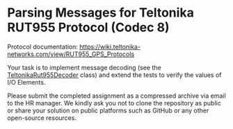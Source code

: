 # Parsing Messages for Teltonika RUT955 Protocol (Codec 8)

Protocol documentation: https://wiki.teltonika-networks.com/view/RUT955_GPS_Protocols

Your task is to implement message decoding (see the [TeltonikaRut955Decoder](/src/main/java/com/squaregps/interview/decoders/TeltonikaRut955Decoder.java) class) and extend the tests to verify the values of I/O Elements.

Please submit the completed assignment as a compressed archive via email to the HR manager. We kindly ask you not to clone the repository as public or share your solution on public platforms such as GitHub or any other open-source resources.
